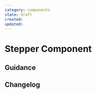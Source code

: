 ```yaml
---
category: components
state: draft
created: 
updated: 
---
```


# Stepper Component

## Guidance

## Changelog
